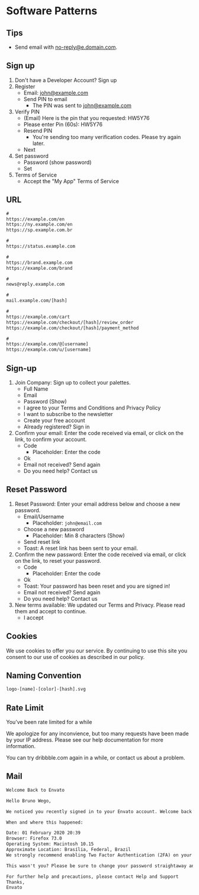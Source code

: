 # Software Patterns

<!--
Login is currently unavailable

The feature you're trying to use is currently unavailable.

We're doing a bit of maintenance right now and have put the site in read-only mode so that you can still access all the questions, answers, and general knowledge goodness.

We'll enable all features of the site as soon as maintenance completes.

XOXO,
The Stack Exchange Team
-->

## Tips

- Send email with [no-reply@e.domain.com](mailto:no-reply@e.domain.com).

## Sign up

1. Don't have a Developer Account? Sign up
2. Register
   - Email: john@example.com
   - Send PIN to email
     - The PIN was sent to [john@example.com](mailto:john@example.com)
3. Verify PIN
   - (Email) Here is the pin that you requested: HW5Y76
   - Please enter Pin (60s): HW5Y76
   - Resend PIN
     - You're sending too many verification codes. Please try again later.
   - Next
4. Set password
   - Password (show password)
   - Set
5. Terms of Service
   - Accept the "My App" Terms of Service

## URL

```txt
#
https://example.com/en
https://ny.example.com/en
https://sp.example.com.br

#
https://status.example.com

#
https://brand.example.com
https://example.com/brand

#
news@reply.example.com

#
mail.example.com/[hash]

#
https://example.com/cart
https://example.com/checkout/[hash]/review_order
https://example.com/checkout/[hash]/payment_method

#
https://example.com/@[username]
https://example.com/u/[username]
```

## Sign-up

1. Join Company: Sign up to collect your palettes.
   - Full Name
   - Email
   - Password (Show)
   - I agree to your Terms and Conditions and Privacy Policy
   - I want to subscribe to the newsletter
   - Create your free account
   - Already registered? Sign in
2. Confirm your email: Enter the code received via email, or click on the link, to confirm your account.
   - Code
     - Placeholder: Enter the code
   - Ok
   - Email not received? Send again
   - Do you need help? Contact us

## Reset Password

1. Reset Password: Enter your email address below and choose a new password.
   - Email/Username
     - Placeholder: `john@email.com`
   - Choose a new password
     - Placeholder: Min 8 characters (Show)
   - Send reset link
   - Toast: A reset link has been sent to your email.
2. Confirm the new password: Enter the code received via email, or click on the link, to reset your password.
   - Code
     - Placeholder: Enter the code
   - Ok
   - Toast: Your password has been reset and you are signed in!
   - Email not received? Send again
   - Do you need help? Contact us
3. New terms available: We updated our Terms and Privacy. Please read them and accept to continue.
   - I accept

## Cookies

We use cookies to offer you our service. By continuing to use this site you consent to our use of cookies as described in our policy.

## Naming Convention

```txt
logo-[name]-[color]-[hash].svg
```

## Rate Limit

You’ve been rate limited for a while

We apologize for any inconvience, but too many requests have been made by your IP address. Please see our help documentation for more information.

You can try dribbble.com again in a while, or contact us about a problem.

## Mail

```txt
Welcome Back to Envato

Hello Bruno Wego,

We noticed you recently signed in to your Envato account. Welcome back!

When and where this happened:

Date: 01 February 2020 20:39
Browser: Firefox 73.0
Operating System: Macintosh 10.15
Approximate Location: Brasília, Federal, Brazil
We strongly recommend enabling Two Factor Authentication (2FA) on your account: it only takes a minute and it’s the best way of keeping your account secure.

This wasn't you? Please be sure to change your password straightaway and to use a strong password that you've not used anywhere else.

For further help and precautions, please contact Help and Support
Thanks,
Envato
```
